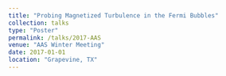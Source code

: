 ```yaml
---
title: "Probing Magnetized Turbulence in the Fermi Bubbles"
collection: talks
type: "Poster"
permalink: /talks/2017-AAS
venue: "AAS Winter Meeting"
date: 2017-01-01
location: "Grapevine, TX"
---
```



